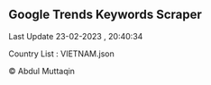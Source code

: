 

## Google Trends Keywords Scraper 
 
Last Update 23-02-2023 , 20:40:34

Country List :
VIETNAM.json



© Abdul Muttaqin 
